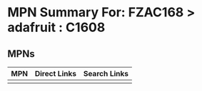 



# MPN Summary For: FZAC168 > adafruit : C1608

## MPNs
  

|MPN|Direct Links|Search Links|
| :--- | :--- | :--- |
||||
